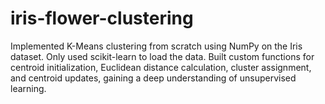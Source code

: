 # iris-flower-clustering
Implemented K-Means clustering from scratch using NumPy on the Iris dataset. Only used scikit-learn to load the data. Built custom functions for centroid initialization, Euclidean distance calculation, cluster assignment, and centroid updates, gaining a deep understanding of unsupervised learning.
